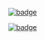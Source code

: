 [![badge](https://img.shields.io/endpoint?url=https://gist.githubusercontent.com/ukoehler/6935a607aff6233d996070495bba70b7/raw/ubuntu-latest-test-succeed.json)](https://gist.githubusercontent.com/ukoehler/6935a607aff6233d996070495bba70b7)

[![badge](https://img.shields.io/endpoint?url=https://gist.githubusercontent.com/ukoehler/6935a607aff6233d996070495bba70b7/raw/ubuntu-latest-test-failed.json)](https://gist.githubusercontent.com/ukoehler/6935a607aff6233d996070495bba70b7)

